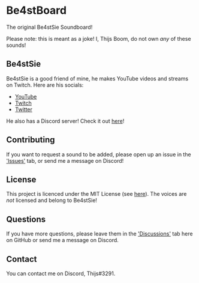# Be4stBoard
The original Be4stSie Soundboard!

Please note: this is meant as a joke! I, Thijs Boom, do not own *any* of these sounds!

## Be4stSie
Be4stSie is a good friend of mine, he makes YouTube videos and streams on Twitch.
Here are his socials:
- [YouTube]
- [Twitch]
- [Twitter]

He also has a Discord server! Check it out [here][Discord]!

## Contributing
If you want to request a sound to be added, please open up an issue in the ['Issues'][issues] tab, or send me a message on Discord!

## License
This project is licenced under the MIT License (see [here][license]). The voices are *not* licensed and belong to Be4stSie!

## Questions
If you have more questions, please leave them in the ['Discussions'][discussions] tab here on GitHub or send me a message on Discord.

## Contact
You can contact me on Discord, Thijs#3291.

[YouTube]: https://www.youtube.com/channel/UCGkXvKfK6WwV4xMvsc5qIEw
[Twitch]: https://www.twitch.tv/be4stsie
[Twitter]: https://twitter.com/be4stsie
[Discord]: https://discord.com/invite/aq5r2UP
[license]: https://github.com/twboom/Be4stBoard/blob/main/LICENSE
[discussions]: https://github.com/twboom/Be4stBoard/discussions
[issues]: https://github.com/twboom/Be4stBoard/issues